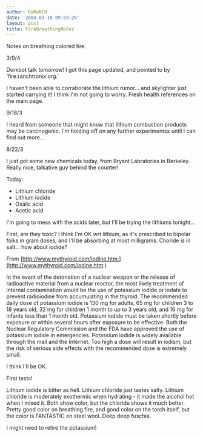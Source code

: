 ```yaml
---
author: DaRaNCH
date: '2004-03-10 09:59:26'
layout: post
title: FireBreathingNotes
---
```


Notes on breathing colored fire.

3/9/4

Dorkbot talk tomorrow!  I got this page updated, and pointed to by 'fire.ranchtronix.org.'

I haven't been able to corraborate the lithium rumor... and skylighter just started carrying it!  I think I'm not going to worry.  Fresh health references on the main page.

9/18/3

I heard from someone that might know that lithium combustion products may be carcinogenic.  I'm holding off on any further experimentsx until I can find out more...

8/22/3

I just got some new chemicals today, from Bryant Labratories in Berkeley.  Really nice, talkative guy behind the counter!

Today:

* Lithium chloride
* Lithium iodide
* Oxalic acid
* Acetic acid

I'm going to mess with the acids later, but I'll be trying the lithiums tonight...

First, are they toxic?  I think I'm OK wrt lithium, as it's prescribed to bipolar folks in gram doses, and I'll be absorbing at most milligrams.  Choride is in salt... how about iodide?

From [http://www.mythyroid.com/iodine.htm:](http://www.mythyroid.com/iodine.htm:)

In the event of the detonation of a nuclear weapon or the release of radioactive material from a nuclear reactor, the most likely treatment of internal contamination would be the use of potassium iodide or iodate to prevent radioiodine from accumulating in the thyroid. The recommended daily dose of potassium iodide is 130 mg for adults, 65 mg for children 3 to 18 years old, 32 mg for children 1 month to up to 3 years old, and 16 mg for infants less than 1 month old. Potassium iodide must be taken shortly before exposure or within several hours after exposure to be effective. Both the Nuclear Regulatory Commission and the FDA have approved the use of potassium iodide in emergencies. Potassium iodide is widely available through the mail and the Internet. Too high a dose will result in iodism, but the risk of serious side effects with the recommended dose is extremely small.

I think I'll be OK.

First tests!

Lithium iodide is bitter as hell.  Lithium chloride just tastes salty.  Lithium chloride is moderately exothermic when hydrating - it made the alcohol hot when I mixed it.  Both show color, but the chloride shows it much better.  Pretty good color on breathing fire, and good color on the torch itself, but the color is FANTASTIC on steel wool.  Deep deep fuschia.

I might need to retire the potassium!
